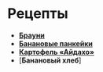 # Рецепты

- [**Брауни**](brownie.md)
- [**Банановые панкейки**](banana_pancackes.md)
- [**Картофель «Айдахо»**](aidahoe_potatoes.md )
- [**Банановый хлеб**]
